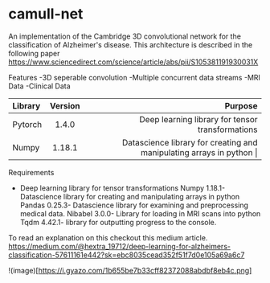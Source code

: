 # camull-net
An implementation of the Cambridge 3D convolutional network for the classification of Alzheimer's disease. This architecture is described in the following paper 
https://www.sciencedirect.com/science/article/abs/pii/S105381191930031X

Features
-3D seperable convolution
-Multiple concurrent data streams
  -MRI Data
  -Clinical Data
  
| Library      | Version     | Purpose     |
| :------------- | :----------: | -----------: |
|  Pytorch | 1.4.0   | Deep learning library for tensor transformations    |
| Numpy  | 1.18.1 | Datascience library for creating and manipulating arrays in python \| |
  
Requirements
- Deep learning library for tensor transformations
Numpy 1.18.1- Datascience library for creating and manipulating arrays in python
Pandas 0.25.3- Datascience library for examining and preprocessing medical data.
Nibabel 3.0.0- Library for loading in MRI scans into python
Tqdm 4.42.1- library for outputting progress to the console.

To read an explanation on this checkout this medium article. 
https://medium.com/@hextra_19712/deep-learning-for-alzheimers-classification-57611161e442?sk=ebc8035cead352f51f7d0e105a69a6c7

!(image)[https://i.gyazo.com/1b655be7b33cff82372088abdbf8eb4c.png]
